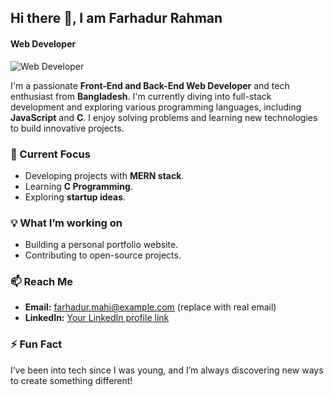## Hi there 👋, I am Farhadur Rahman
#### Web Developer
![Web Developer](https://scontent-sin6-1.xx.fbcdn.net/v/t39.30808-6/460130854_122133057626336030_7513391007770198642_n.png?_nc_cat=111&ccb=1-7&_nc_sid=cc71e4&_nc_ohc=ATNkP4t_zogQ7kNvgGH1wps&_nc_ht=scontent-sin6-1.xx&_nc_gid=AY6DuFpu_MxEWdl1xCqefYv&oh=00_AYBD6zsEirgkpHsLiq80aBj4pTGiIRxItWjf365EHHQvSg&oe=66ECD28C)

   
I'm a passionate **Front-End and Back-End Web Developer** and tech enthusiast from **Bangladesh**. I'm currently diving into full-stack development and exploring various programming languages, including **JavaScript** and **C**. I enjoy solving problems and learning new technologies to build innovative projects.

### 🔭 Current Focus
- Developing projects with **MERN stack**.
- Learning **C Programming**.
- Exploring **startup ideas**.

### 💡 What I’m working on
- Building a personal portfolio website.
- Contributing to open-source projects.

### 📫 Reach Me
- **Email:** farhadur.mahi@example.com (replace with real email)
- **LinkedIn:** [Your LinkedIn profile link](https://linkedin.com)

### ⚡ Fun Fact
I’ve been into tech since I was young, and I’m always discovering new ways to create something different!

